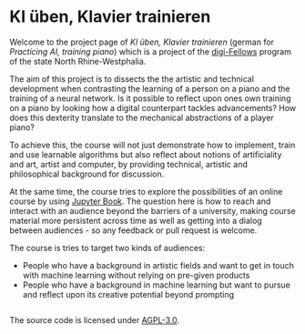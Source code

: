 # KI üben, Klavier trainieren

Welcome to the project page of *KI üben, Klavier trainieren* (german for *Practicing AI, training piano*) which is a project of the [digi-Fellows](https://www.dh.nrw/kooperationen/Digi-Fellows-2) program of the state North Rhine-Westphalia.

The aim of this project is to dissects the the artistic and technical development when contrasting the learning of a person on a piano and the training of a neural network.
Is it possible to reflect upon ones own training on a piano by looking how a digital counterpart tackles advancements?
How does this  dexterity translate to the mechanical abstractions of a player piano?

To achieve this, the course will not just demonstrate how to implement, train and use learnable algorithms but also reflect about notions of artificiality and art, artist and computer, by providing technical, artistic and philosophical background for discussion.

At the same time, the course tries to explore the possibilities of an online course  by using [Jupyter Book](https://jupyterbook.org/).
The question here is how to reach and interact with an audience beyond the barriers of a university, making course material more persistent across time as well as getting into a dialog between audiences - so any feedback or pull request is welcome.


The course is tries to target two kinds of audiences:

* People who have a background in artistic fields and want to get in touch with machine learning without relying on pre-given products
* People who have a background in machine learning but want to pursue and reflect upon its creative potential beyond prompting

```{tableofcontents}
```

The source code is licensed under [AGPL-3.0](https://www.gnu.org/licenses/agpl-3.0.html.en).
